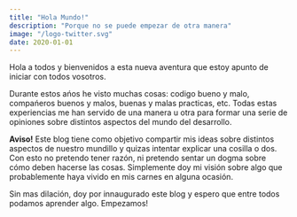 ```yaml
---
title: "Hola Mundo!"
description: "Porque no se puede empezar de otra manera"
image: "/logo-twitter.svg"
date: 2020-01-01
---
```

Hola a todos y bienvenidos a esta nueva aventura que estoy apunto de iniciar con todos vosotros. 

Durante estos ańos he visto muchas cosas: codigo bueno y malo, compańeros buenos y malos, buenas y malas practicas, etc. Todas estas experiencias me han servido de una manera u otra para formar una serie de opiniones sobre distintos aspectos del mundo del desarrollo.

**Aviso!** Este blog tiene como objetivo compartir mis ideas sobre distintos aspectos de nuestro mundillo y quizas intentar explicar una cosilla o dos. Con esto no pretendo tener razón, ni pretendo sentar un dogma sobre cómo deben hacerse las cosas. Simplemente doy mi visión sobre algo que probablemente haya vivido en mis carnes en alguna ocasión.

Sin mas dilación, doy por innaugurado este blog y espero que entre todos podamos aprender algo. Empezamos!
